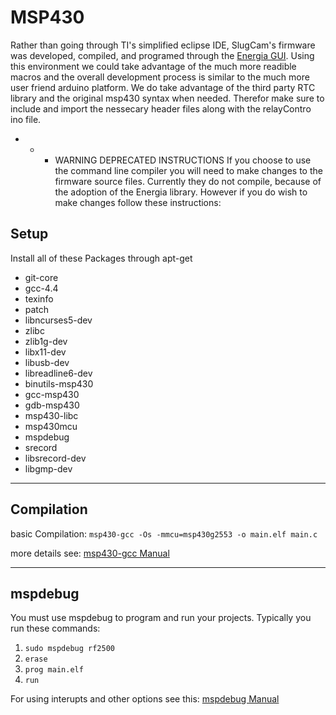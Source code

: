 MSP430
========
Rather than going through TI's simplified eclipse IDE, SlugCam's firmware was developed, compiled,
and programed through the [Energia GUI](http://energia.nu/download/). Using this environment we could
take advantage of the much more readible macros and the overall development process is similar to the much
more user friend arduino platform. We do take advantage of the third party RTC library and the original
msp430 syntax when needed. Therefor make sure to include and import the nessecary header files along with
the relayContro ino file.


* * * WARNING DEPRECATED INSTRUCTIONS
If you choose to use the command line compiler you will need to make changes to the firmware source files.
Currently they do not compile, because of the adoption of the Energia library. However if you do wish to make 
changes follow these instructions:

Setup
--------
Install all of these Packages through apt-get
* git-core	
* gcc-4.4
* texinfo
* patch
* libncurses5-dev
* zlibc
* zlib1g-dev
* libx11-dev
* libusb-dev
* libreadline6-dev
* binutils-msp430
* gcc-msp430
* gdb-msp430
* msp430-libc
* msp430mcu
* mspdebug
* srecord
* libsrecord-dev
* libgmp-dev

* * *

Compilation
--------
basic Compilation:
`msp430-gcc -Os -mmcu=msp430g2553 -o main.elf main.c`

more details see:  [msp430-gcc Manual](http://mspgcc.sourceforge.net/manual/)
* * *

mspdebug
--------
You must use mspdebug to program and run your projects.
Typically you run these commands:
1. `sudo mspdebug rf2500`
2. `erase`
3. `prog main.elf`
4. `run`

For using interupts and other options see this: [mspdebug Manual](http://mspdebug.sourceforge.net/manual.html)
